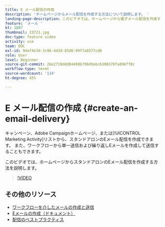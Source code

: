 ```yaml
---
title: E メール配信の作成
description: 'ホームページからメール配信を作成する方法について説明します。 '
landing-page-description: このビデオでは、ホームページから電子メール配信を作成する方法について説明します。
feature: 'メール '
kt: 1807
thumbnail: 23721.jpg
doc-type: feature video
activity: use
team: DOC
exl-id: 9daf4e3d-3c96-443d-85d6-99f7a0377cd8
role: User
level: Beginner
source-git-commit: 2be2719ddd84490b796d9abc6300376fa896ff0c
workflow-type: tm+mt
source-wordcount: '114'
ht-degree: 45%

---
```


# E メール配信の作成 {#create-an-email-delivery}

キャンペーン、Adobe Campaignホームページ、または[!UICONTROL Marketing Activity]リストから、スタンドアロンのEメール配信を作成できます。 また、ワークフローから単一送信および繰り返しEメールを作成して送信することもできます。

このビデオでは、ホームページからスタンドアロンのEメール配信を作成する方法を説明します。

>[!VIDEO](https://video.tv.adobe.com/v/23721?quality=12)

## その他のリソース

* [ワークフローを介したメールの作成と送信](/help/communication-channels/email/create-and-send-emails-via-workflow.md)
* [Eメールの作成（ドキュメント）](https://docs.adobe.com/content/help/en/campaign-standard/using/communication-channels/email-messages/creating-an-email.html)
* [配信のベストプラクティス](https://helpx.adobe.com/jp/campaign/kb/delivery-best-practices.html)

